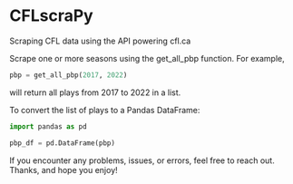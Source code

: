 # CFLscraPy
Scraping CFL data using the API powering cfl.ca

Scrape one or more seasons using the get_all_pbp function. For example,

```python
pbp = get_all_pbp(2017, 2022)
```

will return all plays from 2017 to 2022 in a list.

To convert the list of plays to a Pandas DataFrame:

```python
import pandas as pd

pbp_df = pd.DataFrame(pbp)
```

If you encounter any problems, issues, or errors, feel free to reach out. Thanks, and hope you enjoy!
